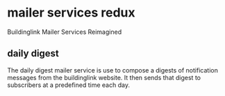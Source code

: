 # mailer services redux 

Buildinglink Mailer Services Reimagined

## daily digest

The daily digest mailer service is use to compose a digests of notification
messages from the buildinglink website. It then sends that digest to subscribers
at a predefined time each day. 